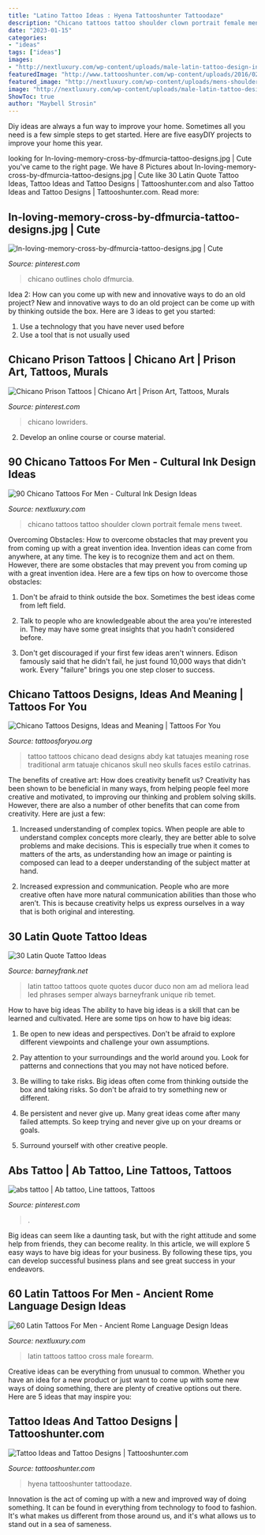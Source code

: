 ```yaml
---
title: "Latino Tattoo Ideas : Hyena Tattooshunter Tattoodaze"
description: "Chicano tattoos tattoo shoulder clown portrait female mens tweet"
date: "2023-01-15"
categories:
- "ideas"
tags: ["ideas"]
images:
- "http://nextluxury.com/wp-content/uploads/male-latin-tattoo-design-inspiration-with-cross-on-inner-forearm.jpg"
featuredImage: "http://www.tattooshunter.com/wp-content/uploads/2016/02/Fabulous-Amazing-Smoking-Sad-Clown-Tattoo-Made-By-Artist.jpg"
featured_image: "http://nextluxury.com/wp-content/uploads/mens-shoulder-chicano-female-portrait-tattoo.jpg"
image: "http://nextluxury.com/wp-content/uploads/male-latin-tattoo-design-inspiration-with-cross-on-inner-forearm.jpg"
ShowToc: true
author: "Maybell Strosin"
---
```



Diy ideas are always a fun way to improve your home. Sometimes all you need is a few simple steps to get started. Here are five easyDIY projects to improve your home this year.

	

		
looking for In-loving-memory-cross-by-dfmurcia-tattoo-designs.jpg | Cute you've came to the right page. We have 8 Pictures about In-loving-memory-cross-by-dfmurcia-tattoo-designs.jpg | Cute like 30 Latin Quote Tattoo Ideas, Tattoo Ideas and Tattoo Designs | Tattooshunter.com and also Tattoo Ideas and Tattoo Designs | Tattooshunter.com. Read more:
		
    
## In-loving-memory-cross-by-dfmurcia-tattoo-designs.jpg | Cute

<img loading=lazy src="https://s-media-cache-ak0.pinimg.com/736x/0d/fb/e9/0dfbe9fdc141129d1c897f482e1f66dd.jpg" onerror="this.onerror=null;this.src='https://tse3.mm.bing.net/th?id=OIP.MKmmab75UZsjgC5pv-ls-gHaKf&amp;pid=15.1';" alt="In-loving-memory-cross-by-dfmurcia-tattoo-designs.jpg | Cute">

_Source: pinterest.com_

>chicano outlines cholo dfmurcia. 

	

Idea 2: How can you come up with new and innovative ways to do an old project?
New and innovative ways to do an old project can be come up with by thinking outside the box. Here are 3 ideas to get you started: 
1. Use a technology that you have never used before 
2. Use a tool that is not usually used 

    
## Chicano Prison Tattoos | Chicano Art | Prison Art, Tattoos, Murals

<img loading=lazy src="https://s-media-cache-ak0.pinimg.com/736x/8b/48/81/8b488148b2ba4e697d2af9bba3a2110b.jpg" onerror="this.onerror=null;this.src='https://tse2.mm.bing.net/th?id=OIP.WkU1ndBQ0D2LjiGkEp0SVQHaJl&amp;pid=15.1';" alt="Chicano Prison Tattoos | Chicano Art | Prison Art, Tattoos, Murals">

_Source: pinterest.com_

>chicano lowriders. 

	

2. Develop an online course or course material.

    
## 90 Chicano Tattoos For Men - Cultural Ink Design Ideas

<img loading=lazy src="http://nextluxury.com/wp-content/uploads/mens-shoulder-chicano-female-portrait-tattoo.jpg" onerror="this.onerror=null;this.src='https://tse4.mm.bing.net/th?id=OIP._S_4TjvhOmhkrgKa4BM-mgHaHa&amp;pid=15.1';" alt="90 Chicano Tattoos For Men - Cultural Ink Design Ideas">

_Source: nextluxury.com_

>chicano tattoos tattoo shoulder clown portrait female mens tweet. 

	

Overcoming Obstacles: How to overcome obstacles that may prevent you from coming up with a great invention idea.
Invention ideas can come from anywhere, at any time. The key is to recognize them and act on them. However, there are some obstacles that may prevent you from coming up with a great invention idea. Here are a few tips on how to overcome those obstacles:
1) Don't be afraid to think outside the box. Sometimes the best ideas come from left field.

2) Talk to people who are knowledgeable about the area you're interested in. They may have some great insights that you hadn't considered before.

3) Don't get discouraged if your first few ideas aren't winners. Edison famously said that he didn't fail, he just found 10,000 ways that didn't work. Every "failure" brings you one step closer to success.

    
## Chicano Tattoos Designs, Ideas And Meaning | Tattoos For You

<img loading=lazy src="https://www.tattoosforyou.org/wp-content/uploads/2016/05/Tattoos-Chicano.jpg" onerror="this.onerror=null;this.src='https://tse2.mm.bing.net/th?id=OIP.GPQHfpC6SzkmwFg2mvpLygHaHa&amp;pid=15.1';" alt="Chicano Tattoos Designs, Ideas and Meaning | Tattoos For You">

_Source: tattoosforyou.org_

>tattoo tattoos chicano dead designs abdy kat tatuajes meaning rose traditional arm tatuaje chicanos skull neo skulls faces estilo catrinas. 

	

The benefits of creative art: How does creativity benefit us?
Creativity has been shown to be beneficial in many ways, from helping people feel more creative and motivated, to improving our thinking and problem solving skills. However, there are also a number of other benefits that can come from creativity. Here are just a few: 
1. Increased understanding of complex topics. When people are able to understand complex concepts more clearly, they are better able to solve problems and make decisions. This is especially true when it comes to matters of the arts, as understanding how an image or painting is composed can lead to a deeper understanding of the subject matter at hand. 

2. Increased expression and communication. People who are more creative often have more natural communication abilities than those who aren’t. This is because creativity helps us express ourselves in a way that is both original and interesting.

    
## 30 Latin Quote Tattoo Ideas

<img loading=lazy src="http://www.barneyfrank.net/wp-content/uploads/2013/10/110.jpg" onerror="this.onerror=null;this.src='https://tse4.mm.bing.net/th?id=OIP.9Bsz9Hj1hI2_KrnTJC_vbgHaHa&amp;pid=15.1';" alt="30 Latin Quote Tattoo Ideas">

_Source: barneyfrank.net_

>latin tattoo tattoos quote quotes ducor duco non am ad meliora lead led phrases semper always barneyfrank unique rib temet. 

	

How to have big ideas
The ability to have big ideas is a skill that can be learned and cultivated. Here are some tips on how to have big ideas:
1. Be open to new ideas and perspectives. Don't be afraid to explore different viewpoints and challenge your own assumptions.

2. Pay attention to your surroundings and the world around you. Look for patterns and connections that you may not have noticed before.

3. Be willing to take risks. Big ideas often come from thinking outside the box and taking risks. So don't be afraid to try something new or different.

4. Be persistent and never give up. Many great ideas come after many failed attempts. So keep trying and never give up on your dreams or goals.

5. Surround yourself with other creative people.

    
## Abs Tattoo | Ab Tattoo, Line Tattoos, Tattoos

<img loading=lazy src="https://i.pinimg.com/736x/ca/01/61/ca01619099b717317cc743cc81609d7d.jpg" onerror="this.onerror=null;this.src='https://tse2.mm.bing.net/th?id=OIP.0-zLqBHHe9eH9dmQWDqRLQHaJ3&amp;pid=15.1';" alt="abs tattoo | Ab tattoo, Line tattoos, Tattoos">

_Source: pinterest.com_

>. 

	

Big ideas can seem like a daunting task, but with the right attitude and some help from friends, they can become reality. In this article, we will explore 5 easy ways to have big ideas for your business. By following these tips, you can develop successful business plans and see great success in your endeavors.

    
## 60 Latin Tattoos For Men - Ancient Rome Language Design Ideas

<img loading=lazy src="http://nextluxury.com/wp-content/uploads/male-latin-tattoo-design-inspiration-with-cross-on-inner-forearm.jpg" onerror="this.onerror=null;this.src='https://tse4.mm.bing.net/th?id=OIP.lCIdh1wWFDFKP6A0oz6LtgHaHY&amp;pid=15.1';" alt="60 Latin Tattoos For Men - Ancient Rome Language Design Ideas">

_Source: nextluxury.com_

>latin tattoos tattoo cross male forearm. 

	

Creative ideas can be everything from unusual to common. Whether you have an idea for a new product or just want to come up with some new ways of doing something, there are plenty of creative options out there. Here are 5 ideas that may inspire you: 

    
## Tattoo Ideas And Tattoo Designs | Tattooshunter.com

<img loading=lazy src="http://www.tattooshunter.com/wp-content/uploads/2016/02/Fabulous-Amazing-Smoking-Sad-Clown-Tattoo-Made-By-Artist.jpg" onerror="this.onerror=null;this.src='https://tse2.mm.bing.net/th?id=OIP.wiApiroOmrBnzw7MsTrH6AAAAA&amp;pid=15.1';" alt="Tattoo Ideas and Tattoo Designs | Tattooshunter.com">

_Source: tattooshunter.com_

>hyena tattooshunter tattoodaze. 

	

Innovation is the act of coming up with a new and improved way of doing something. It can be found in everything from technology to food to fashion. It's what makes us different from those around us, and it's what allows us to stand out in a sea of sameness.

